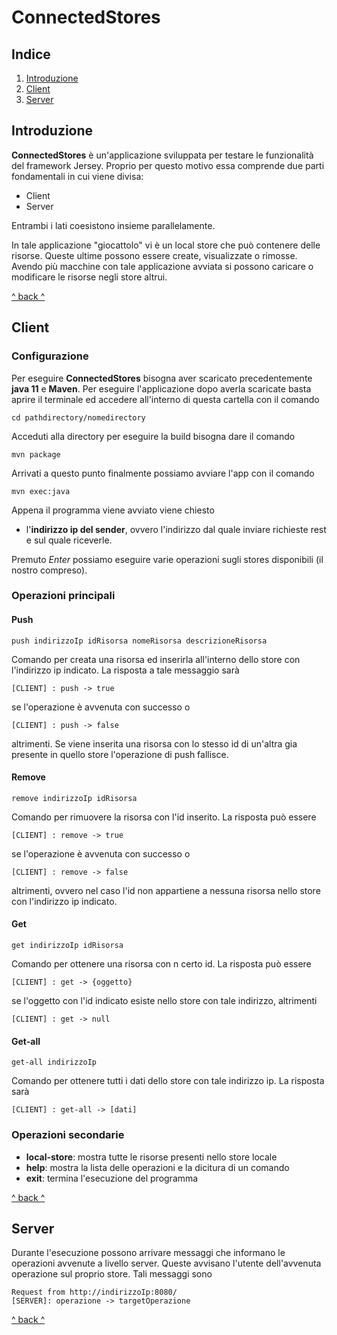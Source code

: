 # ConnectedStores
## Indice

1. <a href="#introduzione">Introduzione</a>
2. <a href="#client">Client</a>
3. <a href="#server">Server</a>

## Introduzione

**ConnectedStores** è un'applicazione sviluppata per testare le funzionalità del framework Jersey. Proprio per questo
motivo essa comprende due parti fondamentali in cui viene divisa:

- Client
- Server

Entrambi i lati coesistono insieme parallelamente.

In tale applicazione "giocattolo" vi è un local store che può contenere delle risorse. Queste ultime possono essere
create, visualizzate o rimosse. Avendo più macchine con tale applicazione avviata si possono caricare o modificare le
risorse negli store altrui.

<a href="#indice">^ back ^</a>

## Client

### Configurazione

Per eseguire **ConnectedStores** bisogna aver scaricato precedentemente **java 11** e **Maven**. Per eseguire
l'applicazione dopo averla scaricate basta aprire il terminale ed accedere all'interno di questa cartella con il comando

```
cd pathdirectory/nomedirectory
```

Acceduti alla directory per eseguire la build bisogna dare il comando

```
mvn package
```

Arrivati a questo punto finalmente possiamo avviare l'app con il comando

```
mvn exec:java
```

Appena il programma viene avviato viene chiesto

- l'**indirizzo ip del sender**, ovvero l'indirizzo dal quale inviare richieste rest e sul quale riceverle.

Premuto *Enter* possiamo eseguire varie operazioni sugli stores disponibili (il nostro compreso).

### Operazioni principali

#### Push

```
push indirizzoIp idRisorsa nomeRisorsa descrizioneRisorsa
```

Comando per creata una risorsa ed inserirla all'interno dello store con l'indirizzo ip indicato. La risposta a tale
messaggio sarà

```
[CLIENT] : push -> true
```

se l'operazione è avvenuta con successo o

```
[CLIENT] : push -> false
```

altrimenti. Se viene inserita una risorsa con lo stesso id di un'altra gia presente in quello store l'operazione di push
fallisce.

#### Remove

```
remove indirizzoIp idRisorsa
```

Comando per rimuovere la risorsa con l'id inserito. La risposta può essere

```
[CLIENT] : remove -> true
```

se l'operazione è avvenuta con successo o

```
[CLIENT] : remove -> false
```

altrimenti, ovvero nel caso l'id non appartiene a nessuna risorsa nello store con l'indirizzo ip indicato.

#### Get

```
get indirizzoIp idRisorsa
```

Comando per ottenere una risorsa con n certo id. La risposta può essere

```
[CLIENT] : get -> {oggetto}
```

se l'oggetto con l'id indicato esiste nello store con tale indirizzo, altrimenti

```
[CLIENT] : get -> null
```

#### Get-all

```
get-all indirizzoIp
```

Comando per ottenere tutti i dati dello store con tale indirizzo ip. La risposta sarà

```
[CLIENT] : get-all -> [dati]
```

### Operazioni secondarie

- **local-store**: mostra tutte le risorse presenti nello store locale
- **help**: mostra la lista delle operazioni e la dicitura di un comando
- **exit**: termina l'esecuzione del programma

<a href="#indice">^ back ^</a>

## Server

Durante l'esecuzione possono arrivare messaggi che informano le operazioni avvenute a livello server. Queste avvisano
l'utente dell'avvenuta operazione sul proprio store. Tali messaggi sono

```
Request from http://indirizzoIp:8080/
[SERVER]: operazione -> targetOperazione
```

<a href="#indice">^ back ^</a>
